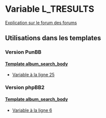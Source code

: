 # Variable L_TRESULTS
[Explication sur le forum des forums](http://forum.forumactif.com/t294113-listing-des-variables#L_TRESULTS)
## Utilisations dans les templates
### Version PunBB
#### [Template album_search_body](punbb/album_search_body.md)
* [Variable à la ligne 25](../punbb/album_search_body.tpl#L25)
### Version phpBB2
#### [Template album_search_body](subsilver/album_search_body.md)
* [Variable à la ligne 6](../subsilver/album_search_body.tpl#L6)